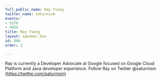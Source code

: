 ```yaml
---
full_public_name: Ray Tsang
twitter_name: saturnism
events:
- 5378
- 4954
title: Ray Tsang
layout: speaker_bio
id: 806
order: 2

---
```

Ray is currently a Developer Advocate at Google focused on Google Cloud Platform and Java developer experience. Follow Ray on Twitter @saturnism (https://twitter.com/saturnism)
